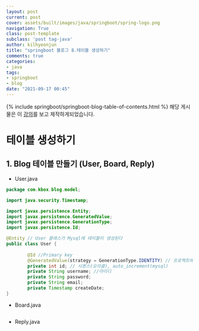 ```yaml
---
layout: post
current: post
cover: assets/built/images/java/springboot/spring-logo.png
navigation: True
class: post-template
subclass: 'post tag-java'
author: kilhyeonjun
title: "springboot 블로그 8.테이블 생성하기" 
comments: true
categories:
- java
tags:
- springboot
- blog
date: "2021-09-17 00:45"
---
```

{% include springboot/springboot-blog-table-of-contents.html %}
해당 게시물은 이 [강의](https://edu.goorm.io/lecture/24605/스프링부트-나만의-블로그-만들기)를 보고 제작하게되었습니다.

# 테이블 생성하기

## 1. Blog 테이블 만들기 (User, Board, Reply)
- User.java
~~~java
package com.kbox.blog.model;

import java.security.Timestamp;

import javax.persistence.Entity;
import javax.persistence.GeneratedValue;
import javax.persistence.GenerationType;
import javax.persistence.Id;

@Entity // User 클래스가 Mysql에 테이블이 생성된다
public class User {
	
		@Id //Primary key
		@GeneratedValue(strategy = GenerationType.IDENTITY) // 프로젝트에서 연결된 DB의 넘버링 전략을 따라간다.
		private int id; // 시퀀스(오라클), auto_increment(mysql)
		private String username; //아이디
		private String password;
		private String email;
		private Timestamp createDate;
}
~~~
- Board.java
~~~java
~~~
- Reply.java
~~~java
~~~
